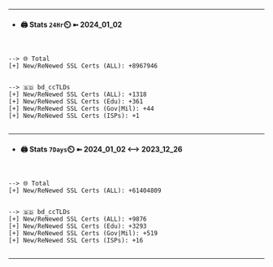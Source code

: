 

---
- #### 🖨️ **Stats** `24Hr`⏲️ ➼ 2024_01_02
```console


--> 🌐 Total
[+] New/ReNewed SSL Certs (ALL): +8967946


--> 🇧🇩 bd_ccTLDs
[+] New/ReNewed SSL Certs (ALL): +1318
[+] New/ReNewed SSL Certs (Edu): +361
[+] New/ReNewed SSL Certs (Gov|Mil): +44
[+] New/ReNewed SSL Certs (ISPs): +1


```

---
- #### 🖨️ **Stats** `7Days`⏲️ ➼ 2024_01_02 <--> 2023_12_26
```console


--> 🌐 Total
[+] New/ReNewed SSL Certs (ALL): +61404809


--> 🇧🇩 bd_ccTLDs
[+] New/ReNewed SSL Certs (ALL): +9876
[+] New/ReNewed SSL Certs (Edu): +3293
[+] New/ReNewed SSL Certs (Gov|Mil): +519
[+] New/ReNewed SSL Certs (ISPs): +16


```

---

